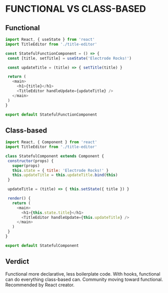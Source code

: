 # FUNCTIONAL VS CLASS-BASED

## Functional

```javascript
import React, { useState } from 'react'
import TitleEditor from './title-editor'

const StatefulFunctionComponent = () => {
 const [title, setTitle] = useState('Electrode Rocks!')

 const updateTitle = (title) => { setTitle(title) }

 return (
   <main>
     <h1>{title}</h1>
     <TitleEditor handleUpdate={updateTitle} />
   </main>
 )
}

export default StatefulFunctionComponent
```

## Class-based

```javascript
import React, { Component } from 'react'
import TitleEditor from './title-editor'

class StatefulComponent extends Component {
 constructor(props) {
   super(props)
   this.state = { title: 'Electrode Rocks!' }
   this.updateTitle = this.updateTitle.bind(this)
 }

 updateTitle = (title) => { this.setState({ title }) }

 render() {
   return (
     <main>
       <h1>{this.state.title}</h1>
       <TitleEditor handleUpdate={this.updateTitle} />
     </main>
   )
 }
}

export default StatefulComponent
```

## Verdict

Functional more declarative, less boilerplate code. With hooks, functional can do everything class-based can. Community moving toward functional. Recommended by React creator.
